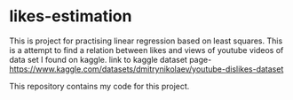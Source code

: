 # likes-estimation
This is project for practising linear regression based on least squares.
This is a attempt to find a relation between likes and views of youtube videos of data set I found on kaggle.
link to kaggle dataset page-https://www.kaggle.com/datasets/dmitrynikolaev/youtube-dislikes-dataset

This repository contains my code for this project.

